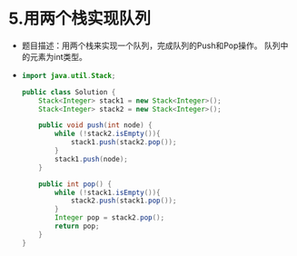 # 5.用两个栈实现队列

* 题目描述：用两个栈来实现一个队列，完成队列的Push和Pop操作。 队列中的元素为int类型。

* ```java
  import java.util.Stack;
  
  public class Solution {
      Stack<Integer> stack1 = new Stack<Integer>();
      Stack<Integer> stack2 = new Stack<Integer>();
  
      public void push(int node) {
          while (!stack2.isEmpty()){
              stack1.push(stack2.pop());
          }
          stack1.push(node);
      }
  
      public int pop() {
          while (!stack1.isEmpty()){
              stack2.push(stack1.pop());
          }
          Integer pop = stack2.pop();
          return pop;
      }
  }
  
  ```

  